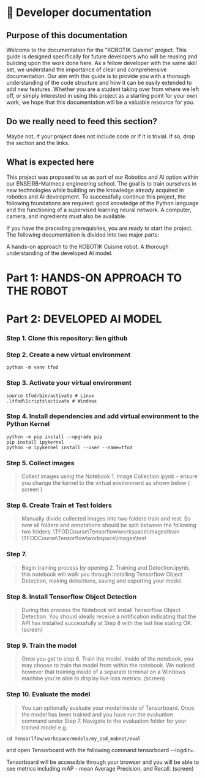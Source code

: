 # 📖 Developer documentation

## Purpose of this documentation

Welcome to the documentation for the "KOBOTIK Cuisine" project. This guide is designed specifically for future developers who will be reusing and building upon the work done here. As a fellow developer with the same skill set, we understand the importance of clear and comprehensive documentation. Our aim with this guide is to provide you with a thorough understanding of the code structure and how it can be easily extended to add new features. Whether you are a student taking over from where we left off, or simply interested in using this project as a starting point for your own work, we hope that this documentation will be a valuable resource for you.

## Do we really need to feed this section? 

Maybe not, if your project does not include code or if it is trivial. If so, drop the section and the links.


## What is expected here

This project was proposed to us as part of our Robotics and AI option within our ENSEIRB-Matmeca engineering school. The goal is to train ourselves in new technologies while building on the knowledge already acquired in robotics and AI development. To successfully continue this project, the following foundations are required: good knowledge of the Python language and the functioning of a supervised learning neural network. A computer, camera, and ingredients must also be available.


If you have the preceding prerequisites, you are ready to start the project. The following documentation is divided into two major parts:

A hands-on approach to the KOBOTIK Cuisine robot.
A thorough understanding of the developed AI model.

# Part 1:  HANDS-ON APPROACH TO THE ROBOT 

# Part 2: DEVELOPED AI MODEL

### Step 1. Clone this repository: lien github

### Step 2.  Create a new virtual environment 

    python -m venv tfod

### Step 3. Activate your virtual environment 

    source tfod/bin/activate # Linux
    .\tfod\Scripts\activate # Windows 


 ### Step 4. Install dependencies and add virtual environment to the Python Kernel 
 
    python -m pip install --upgrade pip
    pip install ipykernel
    python -m ipykernel install --user --name=tfod

### Step 5. Collect images 
> Collect images using the Notebook 1. Image Collection.ipynb - ensure you change the kernel to the virtual environment as shown below ( screen )


### Step 6.  Create Train et Test folders
> Manually divide collected images into two folders train and test. So now all folders and annotations should be split between the following two folders.
    \TFODCourse\Tensorflow\workspace\images\train
    \TFODCourse\Tensorflow\workspace\images\test 


### Step 7. 
> Begin training process by opening 2. Training and Detection.ipynb, this notebook will walk you through installing Tensorflow Object Detection, making detections, saving and exporting your model. 


### Step 8. Install Tensorflow Object Detection
> During this process the Notebook will install Tensorflow Object Detection. You should ideally receive a notification indicating that the API has installed successfully at Step 8 with the last line stating OK. (screen)


### Step 9. Train the model
> Once you get to step 6. Train the model, inside of the notebook, you may choose to train the model from within the notebook. We noticed however that training inside of a separate terminal on a Windows machine you're able to display live loss metrics. (screen)


### Step 10. Evaluate the model
> You can optionally evaluate your model inside of Tensorboard. Once the model has been trained and you have run the evaluation command under Step 7. Navigate to the evaluation folder for your trained model e.g. 

    cd Tensorlfow/workspace/models/my_ssd_mobnet/eval
 
and open Tensorboard with the following command 
    tensorboard --logdir=. 
 
Tensorboard will be accessible through your browser and you will be able to see metrics including mAP - mean Average Precision, and Recall. (screen)







